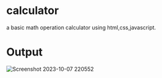 # calculator
a  basic math operation calculator using html,css,javascript.



# Output

![Screenshot 2023-10-07 220552](https://github.com/khatuasunil/calculator/assets/110319051/8dcf665d-c060-4e9b-8185-f23970cf9fde)
